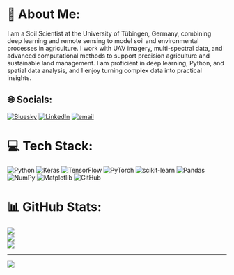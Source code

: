 # 💫 About Me:
I am a Soil Scientist at the University of Tübingen, Germany, combining deep learning and remote sensing to model soil and environmental processes in agriculture. I work with UAV imagery, multi-spectral data, and advanced computational methods to support precision agriculture and sustainable land management. I am proficient in deep learning, Python, and spatial data analysis, and I enjoy turning complex data into practical insights.




## 🌐 Socials:
[![Bluesky](https://img.shields.io/badge/bluesky-0285FF?style=for-the-badge&logo=bluesky&logoColor=%23FFFFFF)](https://bsky.app/profile/hadi99shokati.bsky.social) [![LinkedIn](https://img.shields.io/badge/LinkedIn-%230077B5.svg?logo=linkedin&logoColor=white)](https://linkedin.com/in/hadi-shokati) [![email](https://img.shields.io/badge/Email-D14836?logo=gmail&logoColor=white)](mailto:hadi.shokati@uni-tuebingen.de) 

# 💻 Tech Stack:
![Python](https://img.shields.io/badge/python-3670A0?style=for-the-badge&logo=python&logoColor=ffdd54) ![Keras](https://img.shields.io/badge/Keras-%23D00000.svg?style=for-the-badge&logo=Keras&logoColor=white) ![TensorFlow](https://img.shields.io/badge/TensorFlow-%23FF6F00.svg?style=for-the-badge&logo=TensorFlow&logoColor=white) ![PyTorch](https://img.shields.io/badge/PyTorch-%23EE4C2C.svg?style=for-the-badge&logo=PyTorch&logoColor=white) ![scikit-learn](https://img.shields.io/badge/scikit--learn-%23F7931E.svg?style=for-the-badge&logo=scikit-learn&logoColor=white) ![Pandas](https://img.shields.io/badge/pandas-%23150458.svg?style=for-the-badge&logo=pandas&logoColor=white) ![NumPy](https://img.shields.io/badge/numpy-%23013243.svg?style=for-the-badge&logo=numpy&logoColor=white) ![Matplotlib](https://img.shields.io/badge/Matplotlib-%23ffffff.svg?style=for-the-badge&logo=Matplotlib&logoColor=black) ![GitHub](https://img.shields.io/badge/github-%23121011.svg?style=for-the-badge&logo=github&logoColor=white)
# 📊 GitHub Stats:
![](https://github-readme-stats.vercel.app/api?username=hadi1994shokati&theme=dark&hide_border=false&include_all_commits=false&count_private=false)<br/>
![](https://nirzak-streak-stats.vercel.app/?user=hadi1994shokati&theme=dark&hide_border=false)<br/>
![](https://github-readme-stats.vercel.app/api/top-langs/?username=hadi1994shokati&theme=dark&hide_border=false&include_all_commits=false&count_private=false&layout=compact)

---
[![](https://visitcount.itsvg.in/api?id=hadi1994shokati&icon=0&color=0)](https://visitcount.itsvg.in)

<!-- Proudly created with GPRM ( https://gprm.itsvg.in ) -->
